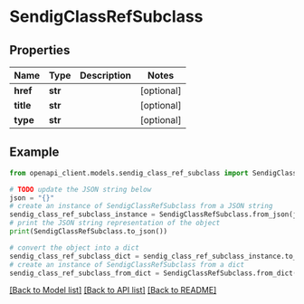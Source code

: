 # SendigClassRefSubclass


## Properties

Name | Type | Description | Notes
------------ | ------------- | ------------- | -------------
**href** | **str** |  | [optional] 
**title** | **str** |  | [optional] 
**type** | **str** |  | [optional] 

## Example

```python
from openapi_client.models.sendig_class_ref_subclass import SendigClassRefSubclass

# TODO update the JSON string below
json = "{}"
# create an instance of SendigClassRefSubclass from a JSON string
sendig_class_ref_subclass_instance = SendigClassRefSubclass.from_json(json)
# print the JSON string representation of the object
print(SendigClassRefSubclass.to_json())

# convert the object into a dict
sendig_class_ref_subclass_dict = sendig_class_ref_subclass_instance.to_dict()
# create an instance of SendigClassRefSubclass from a dict
sendig_class_ref_subclass_from_dict = SendigClassRefSubclass.from_dict(sendig_class_ref_subclass_dict)
```
[[Back to Model list]](../README.md#documentation-for-models) [[Back to API list]](../README.md#documentation-for-api-endpoints) [[Back to README]](../README.md)


